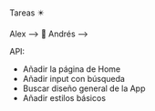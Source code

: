 Tareas ✴️

Alex --> 🍊
Andrés -->

API:

- Añadir la página de Home
- Añadir input con búsqueda
- Buscar diseño general de la App
- Añadir estilos básicos
